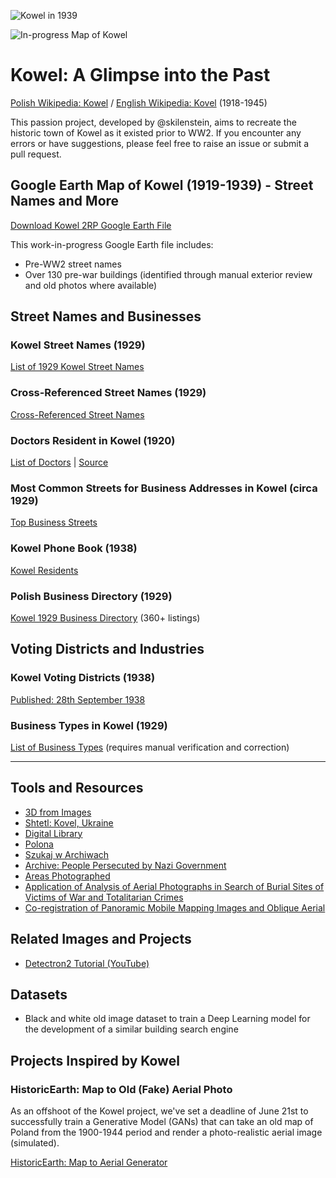 ![Kowel in 1939](https://github.com/noveoko/kowel/images/kowel_1939.png)

![In-progress Map of Kowel](images/in_progress.PNG)

# Kowel: A Glimpse into the Past
[Polish Wikipedia: Kowel](https://pl.wikipedia.org/wiki/Kowel) / [English Wikipedia: Kovel](https://en.wikipedia.org/wiki/Kovel) (1918-1945)

This passion project, developed by @skilenstein, aims to recreate the historic town of Kowel as it existed prior to WW2. If you encounter any errors or have suggestions, please feel free to raise an issue or submit a pull request.

## Google Earth Map of Kowel (1919-1939) - Street Names and More
[Download Kowel 2RP Google Earth File](GIS/kowel_streets15.kmz)

This work-in-progress Google Earth file includes:
* Pre-WW2 street names
* Over 130 pre-war buildings (identified through manual exterior review and old photos where available)

## Street Names and Businesses

### Kowel Street Names (1929)
[List of 1929 Kowel Street Names](street_names.txt)

### Cross-Referenced Street Names (1929)
[Cross-Referenced Street Names](referenced_streets.txt)

### Doctors Resident in Kowel (1920)
[List of Doctors](doctors_resident_in_kowel.txt) | [Source](http://bc.wbp.lublin.pl/dlibra/plain-content?id=17315)

### Most Common Streets for Business Addresses in Kowel (circa 1929)
[Top Business Streets](streets_by_business_address_count.txt)

### Kowel Phone Book (1938)
[Kowel Residents](kowel_residents_1938.csv)

### Polish Business Directory (1929)
[Kowel 1929 Business Directory](1929_business_directory.md) (360+ listings)

## Voting Districts and Industries

### Kowel Voting Districts (1938)
[Published: 28th September 1938](https://polona.pl/item/obwieszczenie-inc-na-podstawie-art-52-ordynacji-wyborczej-dz-u-r-p-nr-47-poz,OTQyNjM5MzI/0/#info:metadata)

### Business Types in Kowel (1929)
[List of Business Types](industries_in_kowel_1929.txt) (requires manual verification and correction)

---

## Tools and Resources
- [3D from Images](https://colmap.github.io/install.html#installation)
- [Shtetl: Kovel, Ukraine](https://kehilalinks.jewishgen.org/kovel/kovel.htm)
- [Digital Library](http://mbc.cyfrowemazowsze.pl/dlibra)
- [Polona](https://polona.pl/)
- [Szukaj w Archiwach](https://www.szukajwarchiwach.gov.pl/)
- [Archive: People Persecuted by Nazi Government](https://collections.arolsen-archives.org/en/archive/6)
- [Areas Photographed](https://catalog.archives.gov/id/44240512)
- [Application of Analysis of Aerial Photographs in Search of Burial Sites of Victims of War and Totalitarian Crimes](https://problemykryminalistyki.pl/pliki/dokumenty/5_ossowskibykowskawitowskabrzezinskiapplicationofanalysis.pdf)
- [Co-registration of Panoramic Mobile Mapping Images and Oblique Aerial](https://research.utwente.nl)

## Related Images and Projects

- [Detectron2 Tutorial (YouTube)](https://www.youtube.com/watch?v=9a_Z14M-msc)

## Datasets

- Black and white old image dataset to train a Deep Learning model for the development of a similar building search engine

## Projects Inspired by Kowel

### HistoricEarth: Map to Old (Fake) Aerial Photo

As an offshoot of the Kowel project, we've set a deadline of June 21st to successfully train a Generative Model (GANs) that can take an old map of Poland from the 1900-1944 period and render a photo-realistic aerial image (simulated).

[HistoricEarth: Map to Aerial Generator](https://github.com/noveoko/HistoricEarth)

